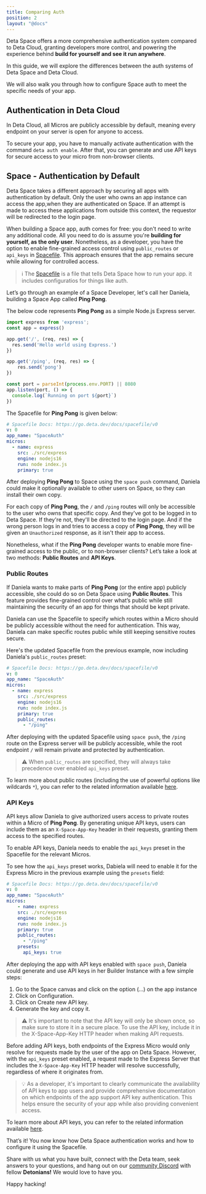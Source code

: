 ```yaml
---
title: Comparing Auth
position: 2
layout: "@docs"
---
```


Deta Space offers a more comprehensive authentication system compared to Deta Cloud, granting developers more control, and powering the experience behind **build for yourself and see it run anywhere**.

In this guide, we will explore the differences between the auth systems of Deta Space and Deta Cloud. 

We will also walk you through how to configure Space auth to meet the specific needs of your app.

## Authentication in Deta Cloud

In Deta Cloud, all Micros are publicly accessible by default, meaning every endpoint on your server is open for anyone to access.

To secure your app, you have to manually activate authentication with the command `deta auth enable`. After that, you can generate and use API keys for secure access to your micro from non-browser clients.

## Space - Authentication by Default

Deta Space takes a different approach by securing all apps with authentication by default. Only the user who owns an app instance can access the app,when they are authenticated on Space. If an attempt is made to access these applications from outside this context, the requestor will be redirected to the login page.

When building a Space app, auth comes for free: you don't need to write any additional code. All you need to do is assume you're **building for yourself, as the only user**. Nonetheless, as a developer, you have the option to enable fine-grained access control using `public_routes` or `api_keys` in [Spacefile](https://deta.space/docs/en/reference/spacefile#whats-the-spacefile). This approach ensures that the app remains secure while allowing for controlled access.

> ℹ️ The [Spacefile](https://deta.space/docs/en/reference/spacefile#whats-the-spacefile) is a file that tells Deta Space how to run your app. it includes configuratios for things like auth.

Let’s go through an example of a Space Developer, let's call her Daniela, building a Space App called **Ping Pong**.

The below code represents **Ping Pong** as a simple Node.js Express server.

```jsx
import express from 'express';
const app = express()

app.get('/', (req, res) => {
  res.send('Hello world using Express.')
})

app.get('/ping', (req, res) => {
	res.send('pong')
})

const port = parseInt(process.env.PORT) || 8080
app.listen(port, () => {
  console.log(`Running on port ${port}`)
})
```

The Spacefile for **Ping Pong** is given below:

```yaml
# Spacefile Docs: https://go.deta.dev/docs/spacefile/v0
v: 0
app_name: "SpaceAuth"
micros:
  - name: express
    src: ./src/express
    engine: nodejs16
    run: node index.js 
    primary: true
```

After deploying **Ping Pong** to Space using the `space push` command, Daniela could make it optionally available to other users on Space, so they can install their own copy.

For each copy of **Ping Pong**, the `/` and `/ping` routes will only be accessible to the user who owns that specific copy. And they've got to be logged in to Deta Space. If they're not, they'll be directed to the login page. And if the wrong person logs in and tries to access a copy of **Ping Pong**, they will be given an `Unauthorized` response, as it isn't their app to access.

Nonetheless, what if the **Ping Pong** developer wants to enable more fine-grained access to the public, or to non-browser clients? Let’s take a look at two methods: **Public Routes** and **API Keys**.

### Public Routes

If Daniela wants to make parts of **Ping Pong** (or the entire app) publicly accessible, she could do so on Deta Space using **Public Routes**. This feature provides fine-grained control over what’s public while still maintaining the security of an app for things that should be kept private.

Daniela can use the Spacefile to specify which routes within a Micro should be publicly accessible without the need for authentication. This way, Daniela can make specific routes public while still keeping sensitive routes secure. 

Here's the updated Spacefile from the previous example, now including Daniela's `public_routes` preset:

```yaml
# Spacefile Docs: https://go.deta.dev/docs/spacefile/v0
v: 0
app_name: "SpaceAuth"
micros:
  - name: express
    src: ./src/express
    engine: nodejs16
    run: node index.js
    primary: true
    public_routes:
      - "/ping"
```

After deploying with the updated Spacefile using `space push`, the `/ping` route on the Express server will be publicly accessible, while the root endpoint `/` will remain private and protected by authentication. 

> ⚠️ When `public_routes` are specified, they will always take precedence over enabled `api_keys` preset.

To learn more about public routes (including the use of powerful options like wildcards `*`), you can refer to the related information available [here](/docs/en/basics/micros#public-routes).

### API Keys

API keys allow Daniela to give authorized users access to private routes within a Micro of **Ping Pong**. By generating unique API keys, users can include them as an `X-Space-App-Key` header in their requests, granting them access to the specified routes.

To enable API keys, Daniela needs to enable the `api_keys` preset in the Spacefile for the relevant Micros.

To see how the `api_keys` preset works, Dabiela will need to enable it for the Express Micro in the previous example using the `presets` field:

```yaml
# Spacefile Docs: https://go.deta.dev/docs/spacefile/v0
v: 0
app_name: "SpaceAuth"
micros:
	- name: express
    src: ./src/express
    engine: nodejs16
    run: node index.js
    primary: true
    public_routes:
      - "/ping"
    presets:
      api_keys: true
```

After deploying the app with API keys enabled with `space push`, Daniela could generate and use API keys in her Builder Instance with a few simple steps:

1. Go to the Space canvas and click on the option (...) on the app instance
2. Click on Configuration.
3. Click on Create new API key.
4. Generate the key and copy it.

> ⚠️ It's important to note that the API key will only be shown once, so make sure to store it in a secure place. To use the API key, include it in the X-Space-App-Key HTTP header when making API requests.

Before adding API keys, both endpoints of the Express Micro would only resolve for requests made by the user of the app on Deta Space. However, with the `api_keys` preset enabled, a request made to the Express Server that includes the `X-Space-App-Key` HTTP header will resolve successfully, regardless of where it originates from.

> 💡 As a developer, it's important to clearly communicate the availability of API keys to app users and provide comprehensive documentation on which endpoints of the app support API key authentication. This helps ensure the security of your app while also providing convenient access.

To learn more about API keys, you can refer to the related information available [here](/docs/en/basics/micros#api-keys).

That’s it! You now know how Deta Space authentication works and how to configure it using the Spacefile.

Share with us what you have built, connect with the Deta team, seek answers to your questions, and hang out on our [community Discord](https://go.deta.dev/discord) with fellow **Detonians!** We would love to have you.

Happy hacking!